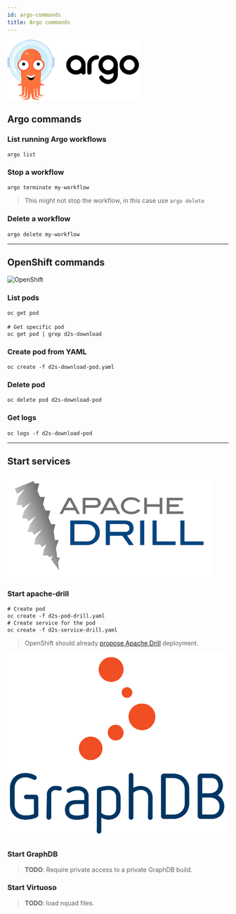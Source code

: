 ```yaml
---
id: argo-commands
title: Argo commands
---
```


![Argo project](/img/argo-logo.png)



## Argo commands

### List running Argo workflows

```shell
argo list
```

### Stop a workflow

```shell
argo terminate my-workflow
```

> This might not stop the workflow, in this case use `argo delete`

### Delete a workflow

```shell
argo delete my-workflow
```

---

## OpenShift commands

![OpenShift](/img/ophenshift-logo.png)

### List pods

```shell
oc get pod

# Get specific pod
oc get pod | grep d2s-download
```

### Create pod from YAML

```shell
oc create -f d2s-download-pod.yaml
```

### Delete pod

```shell
oc delete pod d2s-download-pod
```

### Get logs

```shell
oc logs -f d2s-download-pod
```

---

## Start services

[![Apache Drill](/img/drill-logo.png)](https://github.com/amalic/apache-drill)

### Start apache-drill

```shell
# Create pod
oc create -f d2s-pod-drill.yaml
# Create service for the pod
oc create -f d2s-service-drill.yaml
```

> OpenShift should already [propose Apache Drill](https://thenewstack.io/mapr-brings-apache-spark-and-apache-drill-to-kubernetes/) deployment.

[![GraphDB](/img/graphdb-logo.png)](https://ontotext.com/products/graphdb/)

### Start GraphDB

> **TODO**: Require private access to a private GraphDB build.

### Start Virtuoso

> **TODO**: load nquad files.